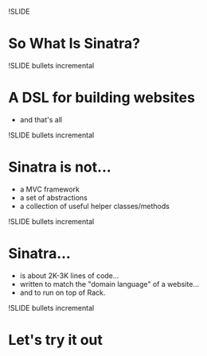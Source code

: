 !SLIDE 
# So What Is Sinatra? #

!SLIDE bullets incremental
# A DSL for building websites #

* and that's all

!SLIDE bullets incremental
# Sinatra is not... #

* a MVC framework
* a set of abstractions
* a collection of useful helper classes/methods

!SLIDE bullets incremental
# Sinatra... #

* is about 2K-3K lines of code...
* written to match the "domain language" of a website...
* and to run on top of Rack.

!SLIDE bullets incremental
# Let's try it out #

